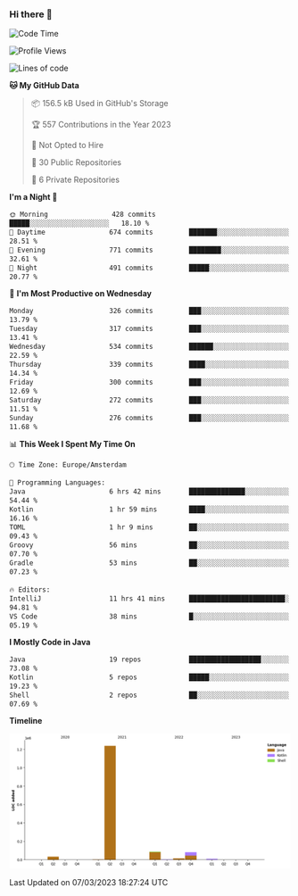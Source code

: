 ### Hi there 👋


<!--START_SECTION:waka-->
![Code Time](http://img.shields.io/badge/Code%20Time-3%2C050%20hrs%2059%20mins-blue)

![Profile Views](http://img.shields.io/badge/Profile%20Views-0-blue)

![Lines of code](https://img.shields.io/badge/From%20Hello%20World%20I%27ve%20Written-1.5%20million%20lines%20of%20code-blue)

**🐱 My GitHub Data** 

> 📦 156.5 kB Used in GitHub's Storage 
 > 
> 🏆 557 Contributions in the Year 2023
 > 
> 🚫 Not Opted to Hire
 > 
> 📜 30 Public Repositories 
 > 
> 🔑 6 Private Repositories 
 > 
**I'm a Night 🦉** 

```text
🌞 Morning                428 commits         █████░░░░░░░░░░░░░░░░░░░░   18.10 % 
🌆 Daytime                674 commits         ███████░░░░░░░░░░░░░░░░░░   28.51 % 
🌃 Evening                771 commits         ████████░░░░░░░░░░░░░░░░░   32.61 % 
🌙 Night                  491 commits         █████░░░░░░░░░░░░░░░░░░░░   20.77 % 
```
📅 **I'm Most Productive on Wednesday** 

```text
Monday                   326 commits         ███░░░░░░░░░░░░░░░░░░░░░░   13.79 % 
Tuesday                  317 commits         ███░░░░░░░░░░░░░░░░░░░░░░   13.41 % 
Wednesday                534 commits         ██████░░░░░░░░░░░░░░░░░░░   22.59 % 
Thursday                 339 commits         ████░░░░░░░░░░░░░░░░░░░░░   14.34 % 
Friday                   300 commits         ███░░░░░░░░░░░░░░░░░░░░░░   12.69 % 
Saturday                 272 commits         ███░░░░░░░░░░░░░░░░░░░░░░   11.51 % 
Sunday                   276 commits         ███░░░░░░░░░░░░░░░░░░░░░░   11.68 % 
```


📊 **This Week I Spent My Time On** 

```text
🕑︎ Time Zone: Europe/Amsterdam

💬 Programming Languages: 
Java                     6 hrs 42 mins       ██████████████░░░░░░░░░░░   54.44 % 
Kotlin                   1 hr 59 mins        ████░░░░░░░░░░░░░░░░░░░░░   16.16 % 
TOML                     1 hr 9 mins         ██░░░░░░░░░░░░░░░░░░░░░░░   09.43 % 
Groovy                   56 mins             ██░░░░░░░░░░░░░░░░░░░░░░░   07.70 % 
Gradle                   53 mins             ██░░░░░░░░░░░░░░░░░░░░░░░   07.23 % 

🔥 Editors: 
IntelliJ                 11 hrs 41 mins      ████████████████████████░   94.81 % 
VS Code                  38 mins             █░░░░░░░░░░░░░░░░░░░░░░░░   05.19 % 
```

**I Mostly Code in Java** 

```text
Java                     19 repos            ██████████████████░░░░░░░   73.08 % 
Kotlin                   5 repos             █████░░░░░░░░░░░░░░░░░░░░   19.23 % 
Shell                    2 repos             ██░░░░░░░░░░░░░░░░░░░░░░░   07.69 % 
```



**Timeline**

![Lines of Code chart](https://raw.githubusercontent.com/powercasgamer/powercasgamer/master/assets/bar_graph.png)


 Last Updated on 07/03/2023 18:27:24 UTC
<!--END_SECTION:waka-->
